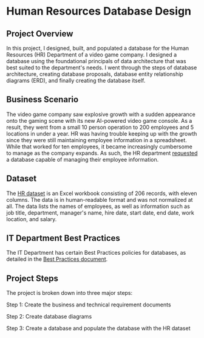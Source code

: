 # Human Resources Database Design

## Project Overview
In this project, I designed, built, and populated a database for the Human Resources (HR) Department of a video game company. I designed a database using the foundational principals of data architecture that was best suited to the department's needs. I went through the steps of database architecture, creating database proposals, database entity relationship diagrams (ERD), and finally creating the database itself.

## Business Scenario
The video game company saw explosive growth with a sudden appearance onto the gaming scene with its new AI-powered video game console. As a result, they went from a small 10 person operation to 200 employees and 5 locations in under a year. HR was having trouble keeping up with the growth since they were still maintaining employee information in a spreadsheet. While that worked for ten employees, it became increasingly cumbersome to manage as the company expands. As such, the HR department [requested](https://github.com/iDataist/Human-Resources-Database-Design/blob/main/database_request.pdf) a database capable of managing their employee information.

## Dataset
The [HR dataset](https://github.com/iDataist/Human-Resources-Database-Design/blob/main/human_resources_dataset.csv) is an Excel workbook consisting of 206 records, with eleven columns. The data is in human-readable format and was not normalized at all. The data lists the names of employees, as well as information such as job title, department, manager's name, hire date, start date, end date, work location, and salary.

## IT Department Best Practices
The IT Department has certain Best Practices policies for databases, as detailed in the [Best Practices document](https://github.com/iDataist/Human-Resources-Database-Design/blob/main/database_best_practices.pdf).

## Project Steps
The project is broken down into three major steps:

Step 1: Create the business and technical requirement documents

Step 2: Create database diagrams

Step 3: Create a database and populate the database with the HR dataset

